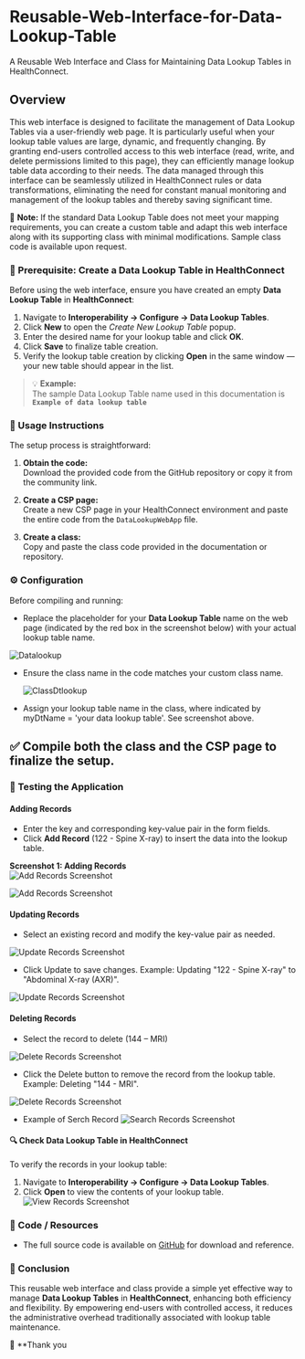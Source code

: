 # Reusable-Web-Interface-for-Data-Lookup-Table
A Reusable Web Interface and Class for Maintaining Data Lookup Tables in HealthConnect.
## Overview
This web interface is designed to facilitate the management of Data Lookup Tables via a user-friendly web page. It is particularly useful when your lookup table values are large, dynamic, and frequently changing. By granting end-users controlled access to this web interface (read, write, and delete permissions limited to this page), they can efficiently manage lookup table data according to their needs.
The data managed through this interface can be seamlessly utilized in HealthConnect rules or data transformations, eliminating the need for constant manual monitoring and management of the lookup tables and thereby saving significant time.

🚨 **Note:** If the standard Data Lookup Table does not meet your mapping requirements, you can create a custom table and adapt this web interface along with its supporting class with minimal modifications. Sample class code is available upon request.

### 🧩 Prerequisite: Create a Data Lookup Table in HealthConnect

Before using the web interface, ensure you have created an empty **Data Lookup Table** in **HealthConnect**:

1. Navigate to **Interoperability → Configure → Data Lookup Tables**.  
2. Click **New** to open the *Create New Lookup Table* popup.  
3. Enter the desired name for your lookup table and click **OK**.  
4. Click **Save** to finalize table creation.  
5. Verify the lookup table creation by clicking **Open** in the same window — your new table should appear in the list.  

> 💡 **Example:**  
> The sample Data Lookup Table name used in this documentation is  
> **`Example of data lookup table`**

### 🚀 Usage Instructions

The setup process is straightforward:

1. **Obtain the code:**  
   Download the provided code from the GitHub repository or copy it from the community link.

2. **Create a CSP page:**  
   Create a new CSP page in your HealthConnect environment and paste the entire code from the `DataLookupWebApp` file.

3. **Create a class:**  
   Copy and paste the class code provided in the documentation or repository.

### ⚙️ Configuration

Before compiling and running:

- Replace the placeholder for your **Data Lookup Table** name on the web page (indicated by the red box in the screenshot below) with your actual lookup table name.

![Datalookup](Images/DataLookup.PNG)

- Ensure the class name in the code matches your custom class name.

  ![ClassDtlookup](Images/ClassDtLookup.png)

-	Assign your lookup table name in the class, where indicated by myDtName = 'your data lookup table'. See screenshot above.

## ✅ Compile both the class and the CSP page to finalize the setup.

### 🧪 Testing the Application

#### Adding Records

- Enter the key and corresponding key-value pair in the form fields.  
- Click **Add Record** (122 - Spine X-ray) to insert the data into the lookup table.

**Screenshot 1: Adding Records**  
![Add Records Screenshot](Images/AddRecord1.PNG)

![Add Records Screenshot](Images/AddRecord2.PNG)

####  Updating Records
-	Select an existing record and modify the key-value pair as needed.
  
![Update Records Screenshot](Images/UpdateRecord1.PNG)

-  Click Update to save changes. 
Example: Updating "122 - Spine X-ray" to "Abdominal X-ray (AXR)".

![Update Records Screenshot](Images/UpdateRecord2.PNG)

#### Deleting Records
-	Select the record to delete (144 – MRI)

![Delete Records Screenshot](Images/DeleteRecord1.PNG)

-	Click the Delete button to remove the record from the lookup table.
Example: Deleting "144 - MRI".

![Delete Records Screenshot](Images/DeleteRecord2.PNG)

- Example of Serch Record
![Search Records Screenshot](Images/SearchRecord.PNG)

#### 🔍 Check Data Lookup Table in HealthConnect

To verify the records in your lookup table:

1. Navigate to **Interoperability → Configure → Data Lookup Tables**.  
2. Click **Open** to view the contents of your lookup table.
![View Records Screenshot](Images/ViewDataLookupRecord.PNG)


### 💾 Code / Resources

- The full source code is available on [GitHub](#) for download and reference.

### 🏁 Conclusion

This reusable web interface and class provide a simple yet effective way to manage **Data Lookup Tables** in **HealthConnect**, enhancing both efficiency and flexibility. By empowering end-users with controlled access, it reduces the administrative overhead traditionally associated with lookup table maintenance.

💬 **Thank you 
